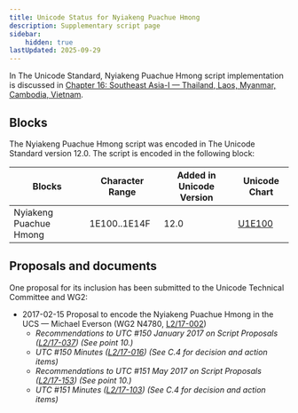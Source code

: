 ```yaml
---
title: Unicode Status for Nyiakeng Puachue Hmong
description: Supplementary script page
sidebar:
    hidden: true
lastUpdated: 2025-09-29
---
```


In The Unicode Standard, Nyiakeng Puachue Hmong script implementation is discussed in [Chapter 16: Southeast Asia-I — Thailand, Laos, Myanmar, Cambodia, Vietnam](https://www.unicode.org/versions/latest/core-spec/chapter-16/#G81876).

## Blocks

The Nyiakeng Puachue Hmong script was encoded in The Unicode Standard version 12.0. The script is encoded in the following block:

| Blocks | Character Range | Added in Unicode Version | Unicode Chart |
| ------ | --------------- | ------------------------ | ------------- |
| Nyiakeng Puachue Hmong | 1E100..1E14F | 12.0 | [U1E100](http://www.unicode.org/charts/PDF/U1E100.pdf) |

## Proposals and documents

One proposal for its inclusion has been submitted to the Unicode Technical Committee and WG2:
- 2017-02-15 Proposal to encode the Nyiakeng Puachue Hmong in the UCS — Michael Everson (WG2 N4780, [L2/17-002](http://www.unicode.org/cgi-bin/GetMatchingDocs.pl?L2/17-002))
  - _Recommendations to UTC #150 January 2017 on Script Proposals ([L2/17-037](http://www.unicode.org/L2/L2017/17037-script-ad-hoc.pdf)) (See point 10.)_
  - _UTC #150 Minutes ([L2/17-016](http://www.unicode.org/L2/L2017/17016.htm)) (See C.4 for decision and action items)_
  - _Recommendations to UTC #151 May 2017 on Script Proposals ([L2/17-153](http://www.unicode.org/cgi-bin/GetMatchingDocs.pl?L2/17-153)) (See point 10.)_
  - _UTC #151 Minutes ([L2/17-103](http://www.unicode.org/L2/L2017/17103.htm)) (See C.4 for decision and action items)_
